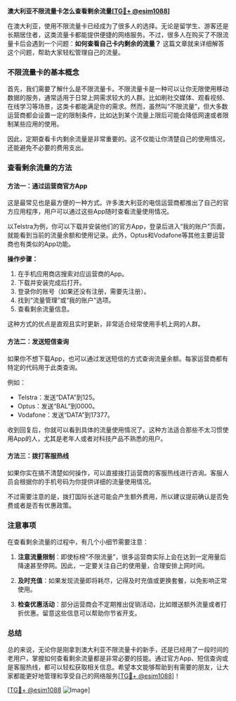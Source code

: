 **澳大利亚不限流量卡怎么查看剩余流量[[TG💪+ @esim1088](https://t.me/s/esim1088)]**

在澳大利亚，使用不限流量卡已经成为了很多人的选择。无论是留学生、游客还是长期居住者，这类流量卡都能提供便捷的网络服务。不过，很多人在购买了不限流量卡后会遇到一个问题：**如何查看自己卡内剩余的流量？** 这篇文章就来详细解答这个问题，帮助大家轻松管理自己的流量。

### 不限流量卡的基本概念

首先，我们需要了解什么是不限流量卡。不限流量卡是一种可以让你无限使用移动数据的服务，通常适用于日常上网需求较大的人群。比如刷社交媒体、观看视频、在线学习等场景，这类卡都能满足你的需求。然而，虽然叫“不限流量”，但大多数运营商都会设置一定的限制条件，比如达到某个流量上限后可能会降低网速或者限制某些应用的使用。

因此，定期查看卡内剩余流量是非常重要的。这不仅能让你清楚自己的使用情况，还能避免不必要的费用支出。

### 查看剩余流量的方法

#### 方法一：通过运营商官方App

这是最常见也是最方便的一种方式。许多澳大利亚的电信运营商都推出了自己的官方应用程序，用户可以通过这些App随时查看流量使用情况。

以Telstra为例，你可以下载并安装他们的官方App，登录后进入“我的账户”页面，就能看到当前的流量余额和使用记录。此外，Optus和Vodafone等其他主要运营商也有类似的App功能。

**操作步骤：**
1. 在手机应用商店搜索对应运营商的App。
2. 下载并安装完成后打开。
3. 登录你的账号（如果还没有注册，需要先注册）。
4. 找到“流量管理”或“我的账户”选项。
5. 查看剩余流量信息。

这种方式的优点是直观且实时更新，非常适合经常使用手机上网的人群。

#### 方法二：发送短信查询

如果你不想下载App，也可以通过发送短信的方式查询流量余额。每家运营商都有特定的代码用于此类查询。

例如：
- Telstra：发送“DATA”到125。
- Optus：发送“BAL”到0000。
- Vodafone：发送“DATA”到17377。

收到回复后，你就可以看到具体的流量使用情况了。这种方法适合那些不太习惯使用App的人，尤其是老年人或者对科技产品不熟悉的用户。

#### 方法三：拨打客服热线

如果你实在搞不清楚如何操作，可以直接拨打运营商的客服热线进行咨询。客服人员会根据你的手机号码为你提供详细的流量使用情况。

不过需要注意的是，拨打国际长途可能会产生额外费用，所以建议提前确认是否免费或者是否有优惠政策。

### 注意事项

在查看剩余流量的过程中，有几个小细节需要注意：

1. **注意流量限制**：即使标榜“不限流量”，很多运营商实际上会在达到一定用量后降速甚至停网。因此，一定要关注自己的使用量，合理安排上网时间。
   
2. **及时充值**：如果发现流量即将耗尽，记得及时充值或更换套餐，以免影响正常使用。

3. **检查优惠活动**：部分运营商会不定期推出促销活动，比如赠送额外流量或者打折优惠。留意这些信息可以帮助你节省开支。

### 总结

总的来说，无论你是刚拿到澳大利亚不限流量卡的新手，还是已经用了一段时间的老用户，掌握如何查看剩余流量都是非常必要的技能。通过官方App、短信查询或是客服热线，都可以轻松获取相关信息。希望本文能够帮助到有需要的朋友，让大家都能更好地管理和享受自己的网络服务[[TG💪+ @esim1088](https://t.me/s/esim1088)]！

[[TG💪+ @esim1088](https://t.me/s/esim1088) ![Image](https://i.postimg.cc/4NQfJmqS/Snipaste-2025-05-13-00-14-12.png)]